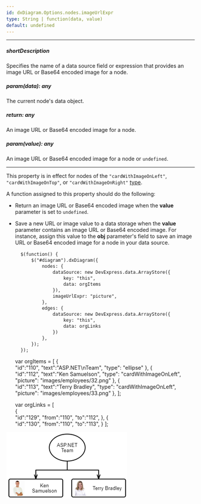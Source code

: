 ```yaml
---
id: dxDiagram.Options.nodes.imageUrlExpr
type: String | function(data, value)
default: undefined
---
```

---
##### shortDescription
Specifies the name of a data source field or expression that provides an image URL or Base64 encoded image for a node.

##### param(data): any
The current node's data object.

##### return: any
An image URL or Base64 encoded image for a node.

##### param(value): any
An image URL or Base64 encoded image for a node or `undefined`.

---
This property is in effect for nodes of the `"cardWithImageOnLeft"`, `"cardWithImageOnTop"`, or `"cardWithImageOnRight"` [type](/concepts/05%20UI%20Components/Diagram/40%20Shape%20Types.md '/Documentation/Guide/UI_Components/Diagram/Shape_Types/').

A function assigned to this property should do the following:

* Return an image URL or Base64 encoded image when the **value** parameter is set to `undefined`.
* Save a new URL or image value to a data storage when the **value** parameter contains an image URL or Base64 encoded image. For instance, assign this value to the **obj** parameter's field to save an image URL or Base64 encoded image for a node in your data source.


    <!-- tab: index.js -->
        $(function() {
            $("#diagram").dxDiagram({
                nodes: {
                    dataSource: new DevExpress.data.ArrayStore({
                        key: "this",
                        data: orgItems
                    }),
                    imageUrlExpr: "picture",
                },
                edges: {
                    dataSource: new DevExpress.data.ArrayStore({
                        key: "this",
                        data: orgLinks
                    })
                },
            });
        });
    
    <!-- tab: data.js -->
    var orgItems = [
        {  
            "id":"110",
            "text":"ASP.NET\nTeam",
            "type": "ellipse"
        },
        {  
            "id":"112",
            "text":"Ken Samuelson",
            "type": "cardWithImageOnLeft",
            "picture": "images/employees/32.png"
        },
        {  
            "id":"113",
            "text":"Terry Bradley",
            "type": "cardWithImageOnLeft",
            "picture": "images/employees/33.png"
        },
    ];

    var orgLinks = [  
        {  
            "id":"129",
            "from":"110",
            "to":"112",
        },
        {  
            "id":"130",
            "from":"110",
            "to":"113",
        }
    ];

![Diagram - Data Binding Options](/images/diagram/image-url-expr.png)